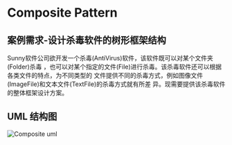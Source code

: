 # Composite Pattern

## 案例需求-设计杀毒软件的树形框架结构
<p>Sunny软件公司欲开发一个杀毒(AntiVirus)软件，该软件既可以对某个文件夹(Folder)杀毒
，也可以对某个指定的文件(File)进行杀毒。该杀毒软件还可以根据各类文件的特点，为不同类型的
文件提供不同的杀毒方式，例如图像文件(ImageFile)和文本文件(TextFile)的杀毒方式就有所差
异。现需要提供该杀毒软件的整体框架设计方案。</p>

## UML 结构图
![Composite uml](https://github.com/SunnyMarkLiu/Awesome-Design-Patterns/blob/master/StructuralPattern/Composite/AntiVirus_composite.jpg)


